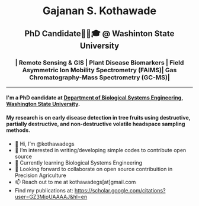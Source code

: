 <h1 align="center">
Gajanan S. Kothawade
</h1>
<h2 align="center">
PhD Candidate👨‍🔬🎓  @ Washinton State University

</h2>
<h3 align="center">
| Remote Sensing & GIS | Plant Disease Biomarkers | Field Asymmetric Ion Mobility Spectrometry (FAIMS)| Gas Chromatography-Mass Spectrometry (GC-MS)|
</h3>

---

#### I'm a PhD candidate at [Department of Biological Systems Engineering](https://bsyse.wsu.edu/), [Washington State University](https://wsu.edu/). 
#### My research is on early disease detection in tree fruits using destructive, partially destructive, and non-destructive volatile headspace sampling methods.

####

- 👋 Hi, I’m @kothawadegs
- 👀 I’m interested in writing/developing simple codes to contribute open source
- 🌱 Currently learning Biological Systems Engineering
- 💞️ Looking forward to collaborate on open source contribuition in Precision Agriculture
- 📫 Reach out to me at kothawadegs[at]gmail.com
- Find my publications at: https://scholar.google.com/citations?user=GZ3MipUAAAAJ&hl=en

<!---
kothawadegs/kothawadegs is a ✨ special ✨ repository because its `README.md` (this file) appears on your GitHub profile.
You can click the Preview link to take a look at your changes.
--->
